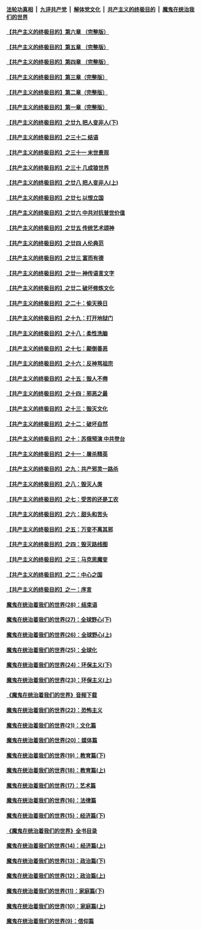 ####  [法轮功真相](../../../../basic/blob/master/README.md?t=04272331) &nbsp;|&nbsp; [九评共产党](../../../../9ping.md/blob/master/README.md?t=04272331) &nbsp;|&nbsp; [解体党文化](../../../../jtdwh.md/blob/master/README.md?t=04272331)  &nbsp;|&nbsp; [共产主义的终极目的](../../../../gczydzjmd.md/blob/master/README.md?t=04272331) &nbsp;|&nbsp; [魔鬼在统治我们的世界](../../../../mgztzwmdsj.md/blob/master/README.md?t=04272331) 

#### [【共产主义的终极目的】第六章 （完整版）](../pages/nsc422/n11428913.md?t=04272331) 

#### [【共产主义的终极目的】第五章 （完整版）](../pages/nsc422/n11428912.md?t=04272331) 

#### [【共产主义的终极目的】第四章 （完整版）](../pages/nsc422/n11428907.md?t=04272331) 

#### [【共产主义的终极目的】第三章（完整版）](../pages/nsc422/n11428848.md?t=04272331) 

#### [【共产主义的终极目的】第二章（完整版）](../pages/nsc422/n11428831.md?t=04272331) 

#### [【共产主义的终极目的】第一章（完整版）](../pages/nsc422/n11417651.md?t=04272331) 

#### [【共产主义的终极目的】之廿九 把人变非人(下)](../pages/nsc422/n11344140.md?t=04272331) 

#### [【共产主义的终极目的】之三十二 结语](../pages/nsc422/n11360535.md?t=04272331) 

#### [【共产主义的终极目的】之三十一 末世景观](../pages/nsc422/n11351129.md?t=04272331) 

#### [【共产主义的终极目的】之三十 几成狼世界](../pages/nsc422/n11348280.md?t=04272331) 

#### [【共产主义的终极目的】之廿八 把人变非人(上)](../pages/nsc422/n11340492.md?t=04272331) 

#### [【共产主义的终极目的】之廿七 以恨立国](../pages/nsc422/n11336944.md?t=04272331) 

#### [【共产主义的终极目的】之廿六 中共对抗普世价值](../pages/nsc422/n11324785.md?t=04272331) 

#### [【共产主义的终极目的】之廿五 传统艺术颂神](../pages/nsc422/n11296396.md?t=04272331) 

#### [【共产主义的终极目的】之廿四 人伦典范](../pages/nsc422/n11296397.md?t=04272331) 

#### [【共产主义的终极目的】之廿三 富而有德](../pages/nsc422/n11283598.md?t=04272331) 

#### [【共产主义的终极目的】之廿一 神传语言文字](../pages/nsc422/n11263265.md?t=04272331) 

#### [【共产主义的终极目的】之廿二 破坏修炼文化](../pages/nsc422/n11245728.md?t=04272331) 

#### [【共产主义的终极目的】之二十：偷天换日](../pages/nsc422/n11238846.md?t=04272331) 

#### [【共产主义的终极目的】之十九：打开地狱门](../pages/nsc422/n11206376.md?t=04272331) 

#### [【共产主义的终极目的】之十八：柔性洗脑](../pages/nsc422/n11199994.md?t=04272331) 

#### [【共产主义的终极目的】之十七：颠倒善恶](../pages/nsc422/n11179782.md?t=04272331) 

#### [【共产主义的终极目的】之十六：反神骂祖宗](../pages/nsc422/n11166798.md?t=04272331) 

#### [【共产主义的终极目的】之十五：毁人不倦](../pages/nsc422/n11166792.md?t=04272331) 

#### [【共产主义的终极目的】之十四：邪恶之最](../pages/nsc422/n11150249.md?t=04272331) 

#### [【共产主义的终极目的】之十三：毁灭文化](../pages/nsc422/n11135227.md?t=04272331) 

#### [【共产主义的终极目的】之十二：破坏自然](../pages/nsc422/n11135214.md?t=04272331) 

#### [【共产主义的终极目的】之十：苏俄预演 中共登台](../pages/nsc422/n11118424.md?t=04272331) 

#### [【共产主义的终极目的】之十一：屠杀精英](../pages/nsc422/n11118442.md?t=04272331) 

#### [【共产主义的终极目的】之九：共产邪灵一路杀](../pages/nsc422/n11114139.md?t=04272331) 

#### [【共产主义的终极目的】之八：毁灭人类](../pages/nsc422/n11108503.md?t=04272331) 

#### [【共产主义的终极目的】之七：受苦的还是工农](../pages/nsc422/n11101809.md?t=04272331) 

#### [【共产主义的终极目的】之六：甜头和苦头](../pages/nsc422/n11096971.md?t=04272331) 

#### [【共产主义的终极目的】之五：万变不离其邪](../pages/nsc422/n11091285.md?t=04272331) 

#### [【共产主义的终极目的】之四：毁灭路线图](../pages/nsc422/n11086284.md?t=04272331) 

#### [【共产主义的终极目的】之三：马克思魔变](../pages/nsc422/n11061941.md?t=04272331) 

#### [【共产主义的终极目的】之二：中心之国](../pages/nsc422/n11047728.md?t=04272331) 

#### [【共产主义的终极目的】之一：序言](../pages/nsc422/n11086077.md?t=04272331) 

#### [魔鬼在统治着我们的世界(28)：结束语](../pages/nsc422/n10936246.md?t=04272331) 

#### [魔鬼在统治着我们的世界(27)：全球野心(下)](../pages/nsc422/n10928319.md?t=04272331) 

#### [魔鬼在统治着我们的世界(26)：全球野心(上)](../pages/nsc422/n10900318.md?t=04272331) 

#### [魔鬼在统治着我们的世界(25)：全球化](../pages/nsc422/n10788205.md?t=04272331) 

#### [魔鬼在统治着我们的世界(24)：环保主义(下)](../pages/nsc422/n10695307.md?t=04272331) 

#### [魔鬼在统治着我们的世界(23)：环保主义(上)](../pages/nsc422/n10688613.md?t=04272331) 

#### [《魔鬼在统治着我们的世界》音频下载](../pages/nsc422/n10635553.md?t=04272331) 

#### [魔鬼在统治着我们的世界(22)：恐怖主义](../pages/nsc422/n10614727.md?t=04272331) 

#### [魔鬼在统治着我们的世界(21)：文化篇](../pages/nsc422/n10597706.md?t=04272331) 

#### [魔鬼在统治着我们的世界(20)：媒体篇](../pages/nsc422/n10586579.md?t=04272331) 

#### [魔鬼在统治着我们的世界(19)：教育篇(下)](../pages/nsc422/n10564808.md?t=04272331) 

#### [魔鬼在统治着我们的世界(18)：教育篇(上)](../pages/nsc422/n10526970.md?t=04272331) 

#### [魔鬼在统治着我们的世界(17)：艺术篇](../pages/nsc422/n10499093.md?t=04272331) 

#### [魔鬼在统治着我们的世界(16)：法律篇](../pages/nsc422/n10485969.md?t=04272331) 

#### [魔鬼在统治着我们的世界(15)：经济篇(下)](../pages/nsc422/n10469975.md?t=04272331) 

#### [《魔鬼在统治着我们的世界》全书目录](../pages/nsc422/n10464261.md?t=04272331) 

#### [魔鬼在统治着我们的世界(14)：经济篇(上)](../pages/nsc422/n10457370.md?t=04272331) 

#### [魔鬼在统治着我们的世界(13)：政治篇(下)](../pages/nsc422/n10448270.md?t=04272331) 

#### [魔鬼在统治着我们的世界(12)：政治篇(上)](../pages/nsc422/n10444576.md?t=04272331) 

#### [魔鬼在统治着我们的世界(11)：家庭篇(下)](../pages/nsc422/n10440961.md?t=04272331) 

#### [魔鬼在统治着我们的世界(10)：家庭篇(上)](../pages/nsc422/n10435448.md?t=04272331) 

#### [魔鬼在统治着我们的世界(9)：信仰篇](../pages/nsc422/n10432159.md?t=04272331) 

